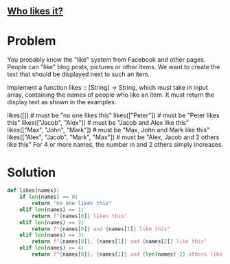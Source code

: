 ## [Who likes it?](https://www.codewars.com/kata/5266876b8f4bf2da9b000362)

# Problem
You probably know the "like" system from Facebook and other pages. People can "like" blog posts, pictures or other items. We want to create the text that should be displayed next to such an item.

Implement a function likes :: [String] -> String, which must take in input array, containing the names of people who like an item. It must return the display text as shown in the examples:

likes([]) # must be "no one likes this"
likes(["Peter"]) # must be "Peter likes this"
likes(["Jacob", "Alex"]) # must be "Jacob and Alex like this"
likes(["Max", "John", "Mark"]) # must be "Max, John and Mark like this"
likes(["Alex", "Jacob", "Mark", "Max"]) # must be "Alex, Jacob and 2 others like this"
For 4 or more names, the number in and 2 others simply increases.
# Solution
```Python
def likes(names):
    if len(names) == 0:
        return "no one likes this"
    elif len(names) == 1: 
        return f"{names[0]} likes this"
    elif len(names) == 2: 
        return f"{names[0]} and {names[1]} like this"
    elif len(names) == 3: 
        return f"{names[0]}, {names[1]} and {names[2]} like this"
    elif len(names) >= 4: 
        return f"{names[0]}, {names[1]} and {len(names)-2} others like this"
```

